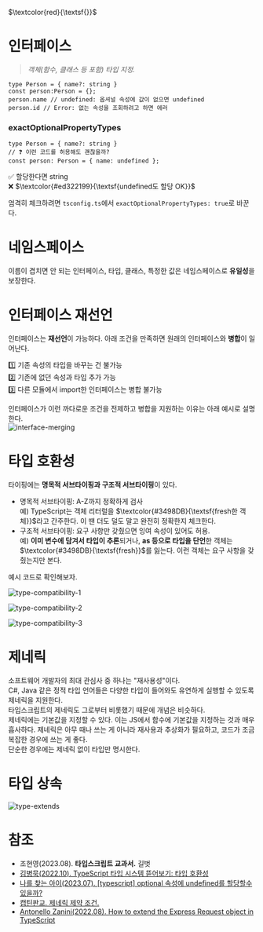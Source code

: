 $\textcolor{red}{\textsf{}}$

# 인터페이스

> _객체(함수, 클래스 등 포함) 타입 지정._

```
type Person = { name?: string }
const person:Person = {};
person.name // undefined: 옵셔널 속성에 값이 없으면 undefined
person.id // Error: 없는 속성을 조회하려고 하면 에러
```

### exactOptionalPropertyTypes

```
type Person = { name?: string }
// ❓ 이런 코드를 허용해도 괜찮을까?
const person: Person = { name: undefined };
```

✅ 할당한다면 string  
❌ $\textcolor{#ed322199}{\textsf{undefined도 할당 OK}}$

엄격히 체크하려면 `tsconfig.ts`에서 `exactOptionalPropertyTypes: true`로 바꾼다.

# 네임스페이스

이름이 겹치면 안 되는 인터페이스, 타입, 클래스, 특정한 값은 네임스페이스로 **유일성**을 보장한다.  

# 인터페이스 재선언

인터페이스는 **재선언**이 가능하다. 아래 조건을 만족하면 원래의 인터페이스와 **병합**이 일어난다.

1️⃣ 기존 속성의 타입을 바꾸는 건 불가능  
2️⃣ 기존에 없던 속성과 타입 추가 가능   
3️⃣ 다른 모듈에서 import한 인터페이스는 병합 불가능  

인터페이스가 이런 까다로운 조건을 전제하고 병합을 지원하는 이유는 아래 예시로 설명한다.  
![interface-merging](https://github.com/hamelln/typescript-textbook/assets/39308313/a820aa90-2720-4732-beab-7aa5822f2c1d)

# 타입 호환성

타이핑에는 **명목적 서브타이핑과 구조적 서브타이핑**이 있다.  
- 명목적 서브타이핑: A-Z까지 정확하게 검사  
예) TypeScript는 객체 리터럴을 $\textcolor{#3498DB}{\textsf{fresh한 객체}}$라고 간주한다. 이 땐 더도 덜도 말고 완전히 정확한지 체크한다.  
- 구조적 서브타이핑: 요구 사항만 갖췄으면 잉여 속성이 있어도 허용.  
예) **이미 변수에 담겨서 타입이 추론**되거나, **as 등으로 타입을 단언**한 객체는 $\textcolor{#3498DB}{\textsf{fresh}}$를 잃는다.
이런 객체는 요구 사항을 갖췄는지만 본다.  

예시 코드로 확인해보자.

![type-compatibility-1](https://github.com/hamelln/typescript-textbook/assets/39308313/0dd4b945-a20a-41bc-848f-7b17751bccf3)

![type-compatibility-2](https://github.com/hamelln/typescript-textbook/assets/39308313/057cd9ed-3fb1-4617-98ed-3d786660a080)

![type-compatibility-3](https://github.com/hamelln/typescript-textbook/assets/39308313/3bef8c15-fec4-432a-b933-5c330b4b7bde)

# 제네릭

소프트웨어 개발자의 최대 관심사 중 하나는 "재사용성"이다.  
C#, Java 같은 정적 타입 언어들은 다양한 타입이 들어와도 유연하게 실행할 수 있도록 제네릭을 지원한다.  
타입스크립트의 제네릭도 그로부터 비롯했기 때문에 개념은 비슷하다.  
제네릭에는 기본값을 지정할 수 있다.
이는 JS에서 함수에 기본값을 지정하는 것과 매우 흡사하다.
제네릭은 아무 때나 쓰는 게 아니라 재사용과 추상화가 필요하고, 코드가 조금 복잡한 경우에 쓰는 게 좋다.  
단순한 경우에는 제네릭 없이 타입만 명시한다.

# 타입 상속

![type-extends](https://github.com/hamelln/typescript-textbook/assets/39308313/a681f7b3-4787-47f4-9b3b-675e5f213fa8)

# 참조

- 조현영(2023.08). **타입스크립트 교과서.** 길벗
- [김병묵(2022.10). TypeScript 타입 시스템 뜯어보기: 타입 호환성](https://toss.tech/article/typescript-type-compatibility)
- [나를 찾는 아이(2023.07). [typescript] optional 속성에 undefined를 할당할수 있을까?](https://trend21c.tistory.com/2332)
- [캡틴판교. 제네릭 제약 조건.](https://joshua1988.github.io/ts/guide/generics.html#%EC%A0%9C%EB%84%A4%EB%A6%AD%EC%9D%98-%ED%95%9C-%EC%A4%84-%EC%A0%95%EC%9D%98%EC%99%80-%EC%98%88%EC%8B%9C)
- [Antonello Zanini(2022.08). How to extend the Express Request object in TypeScript](https://blog.logrocket.com/extend-express-request-object-typescript/)
